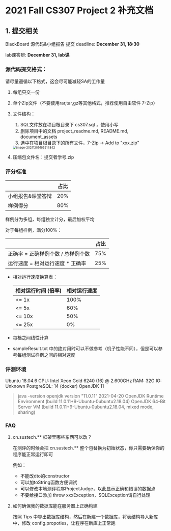 
# 2021 Fall CS307 Project 2 补充文档



## 1. 提交相关

BlackBoard 源代码&小组报告 提交 deadline: **December 31, 18:30**

lab课答辩: **December 31, lab课**



### 源代码提交格式：

请尽量遵循以下格式，这会尽可能减轻SA的工作量

1. 每组只交一份

2. 单个Zip文件（不要使用rar,tar,gz等其他格式，推荐使用自由软件 7-Zip）

3. 文件结构：

   1. SQL文件放在项目根目录下 cs307.sql ，使用小写
   2. 删除项目中的文档 project_readme.md, README.md, document_assets
   3. 选中在项目根目录下的所有文件，7-Zip -> Add to "xxx.zip"

   <img src="/home/luvletter/.config/Typora/typora-user-images/image-20211209163514842.png" alt="image-20211209163514842" style="zoom:67%;" />

4. 压缩包文件名：提交者学号.zip



### 评分标准

|                   | 占比 |
| ----------------- | ---- |
| 小组报告&课堂答辩 | 20%  |
| 样例得分          | 80%  |

样例分为多组，每组独立计分，最后加权平均

对于每组样例，满分100%：

|                                     | 占比  |
| ----------------------------------- | ---- |
| 正确率 =  正确样例个数 / 总样例个数      | 75%  |
| 运行速度 = 相对运行速度 * 正确率         | 25%  |

- 相对运行速度换算表：

  | 相对运行时间 (倍率) | 相对运行速度 |
  | ------------------- | ------------ |
  | <= 1x               | 100%         |
  | <= 5x               | 60%          |
  | <= 10x              | 50%          |
  | <= 25x              | 0%           |

- 每档之间线性计算

- sampleResult.txt 中的绝对用时可以不做参考（机子性能不同），但是可以参考每组测试样例之间的相对速度




### 评测环境

Ubuntu 18.04.6
CPU: Intel Xeon Gold 6240 (16) @ 2.600GHz
RAM: 32G
IO: Unknown
PostgreSQL: 14 (docker)
OpenJDK 11

>java -version 
>openjdk version "11.0.11" 2021-04-20 
>OpenJDK Runtime Environment (build 11.0.11+9-Ubuntu-0ubuntu2.18.04) 
>OpenJDK 64-Bit Server VM (build 11.0.11+9-Ubuntu-0ubuntu2.18.04, mixed mode, sharing)



### FAQ

1. cn.sustech.** 框架里哪些东西可以改？

   在测评的时候会把 cn.sustech.** 整个包替换为初始状态，你只需要确保你的程序能正常运行即可

   例如：

   - 不能改dto的constructor
   - 可以加toString函数方便调试
   - 可以修改本地测评程序ProjectJudge，以此显示正确和错误的数据点
   - 不要给接口添加 throw xxxException，SQLException请自行处理

   

2. 如何确保我的数据库能在服务器上正确构建

   按照 Tips 中导出数据库结构，然后在新建一个数据库，将表结构导入新库中，修改 config.propoties，让程序在新库上正常跑

